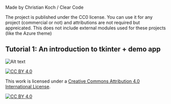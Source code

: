Made by Christian Koch / Clear Code

The project is published under the CC0 license. You can use it for any project (commercial or not) and attributions are not required but appreicated. 
This does not include external modules used for these projects (like the Azure theme)

## Tutorial 1: An introduction to tkinter + demo app
![Alt text](<Screenshot 2023-11-25 002559.png>)

[![CC BY 4.0][cc-by-shield]][cc-by]

This work is licensed under a
[Creative Commons Attribution 4.0 International License][cc-by].

[![CC BY 4.0][cc-by-image]][cc-by]

[cc-by]: http://creativecommons.org/licenses/by/4.0/
[cc-by-image]: https://i.creativecommons.org/l/by/4.0/88x31.png
[cc-by-shield]: https://img.shields.io/badge/License-CC%20BY%204.0-lightgrey.svg


